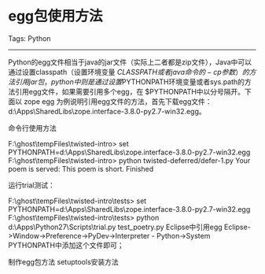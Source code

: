 # egg包使用方法
Tags: Python

------

Python的egg文件相当于java的jar文件（实际上二者都是zip文件），Java中可以通过设置classpath（设置环境变量 $CLASSPATH或者java命令的 -cp参数）的方法引用jar包，python中则是通过设置$PYTHONPATH环境变量或者sys.path的方法引用egg文件，如果需要引用多个egg，在 $PYTHONPATH中以分号隔开。下面以 zope egg 为例说明引用egg文件的方法，首先下载egg文件：d:\Apps\SharedLibs\zope.interface-3.8.0-py2.7-win32.egg。

 
 命令行使用方法 

 

 F:\ghost\tempFiles\twisted-intro> set PYTHONPATH=d:\Apps\SharedLibs\zope.interface-3.8.0-py2.7-win32.egg 
F:\ghost\tempFiles\twisted-intro> python twisted-deferred/defer-1.py 
Your poem is served: 
This poem is short. 
Finished 

 

 运行trial测试： 

 F:\ghost\tempFiles\twisted-intro\tests> set PYTHONPATH=d:\Apps\SharedLibs\zope.interface-3.8.0-py2.7-win32.egg 
F:\ghost\tempFiles\twisted-intro\tests> python d:\Apps\Python27\Scripts\trial.py test_poetry.py 
 Eclipse中引用egg 
Eclipse->Window->Preference->PyDev->Interpreter - Python->System PYTHONPATH中添加这个文件即可；

 
 制作egg包方法 setuptools安装方法
